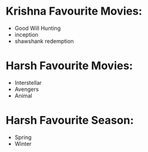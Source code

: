 # Krishna Favourite Movies:
* Good Will Hunting
* inception
* shawshank redemption

# Harsh Favourite Movies:
* Interstellar
* Avengers
* Animal

# Harsh Favourite Season:
* Spring
* Winter